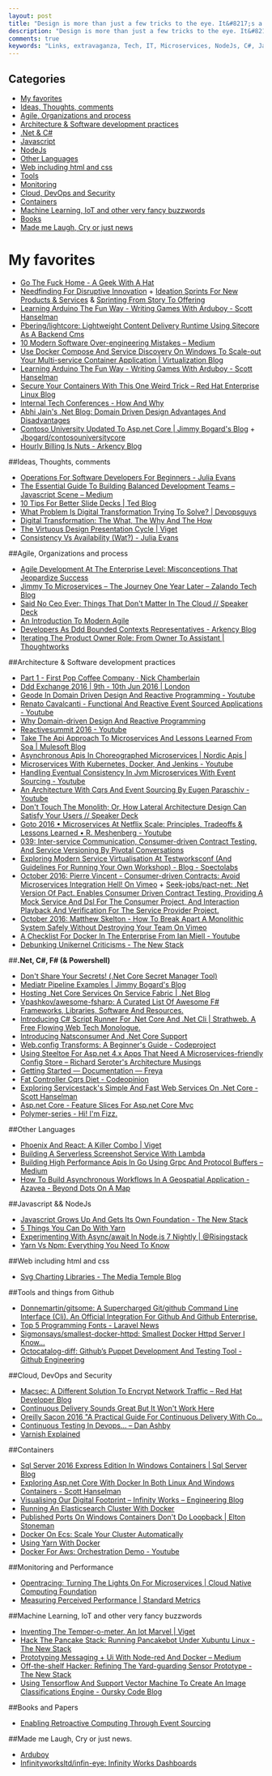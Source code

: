 ```yaml
---
layout: post
title: "Design is more than just a few tricks to the eye. It&#8217;s a few tricks to the brain."
description: "Design is more than just a few tricks to the eye. It&#8217;s a few tricks to the brain."
comments: true
keywords: "Links, extravaganza, Tech, IT, Microservices, NodeJs, C#, Javascript, Solution architecture"
---
```

## Categories ##
 * [My favorites](#favorites)
 * [Ideas, Thoughts, comments](#ideas)
 * [Agile, Organizations and process](#agile)
 * [Architecture & Software development practices](#development)
 * [.Net & C#](#net)
 * [Javascript](#javascript)
 * [NodeJs](#nodejs)
 * [Other Languages](#polygloting)
 * [Web including html and css](#web)
 * [Tools](#tools)
 * [Monitoring](#monitoring)
 * [Cloud, DevOps and Security](#devops)
 * [Containers](#containers)
 * [Machine Learning, IoT and other very fancy buzzwords](#iot)
 * [Books](#books)
 * [Made me Laugh, Cry or just news](#news)

# My favorites<a name="favorites"></a>
* [Go The Fuck Home - A Geek With A Hat](https://swizec.com/blog/go-fuck-home/swizec/7139)
* [Needfinding For Disruptive Innovation](http://eleganthack.com/needfinding-for-disruptive-innovation/) + [Ideation Sprints For New Products & Services](http://eleganthack.com/ideation-sprints-for-new-products-services/) & [Sprinting From Story To Offering](http://eleganthack.com/sprinting-from-story-to-offering/)
* [Learning Arduino The Fun Way - Writing Games With Arduboy - Scott Hanselman](http://www.hanselman.com/blog/LearningArduinoTheFunWayWritingGamesWithArduboy.aspx)
* [Pbering/lightcore: Lightweight Content Delivery Runtime Using Sitecore As A Backend Cms](https://github.com/pbering/Lightcore)
* [10 Modern Software Over-engineering Mistakes – Medium](https://medium.com/@rdsubhas/10-modern-software-engineering-mistakes-bc67fbef4fc8#.8jxkyqv9i)
* [Use Docker Compose And Service Discovery On Windows To Scale-out Your Multi-service Container Application | Virtualization Blog](https://blogs.technet.microsoft.com/virtualization/2016/10/18/use-docker-compose-and-service-discovery-on-windows-to-scale-out-your-multi-service-container-application/)
* [Learning Arduino The Fun Way - Writing Games With Arduboy - Scott Hanselman](http://www.hanselman.com/blog/LearningArduinoTheFunWayWritingGamesWithArduboy.aspx)
* [Secure Your Containers With This One Weird Trick – Red Hat Enterprise Linux Blog](http://rhelblog.redhat.com/2016/10/17/secure-your-containers-with-this-one-weird-trick/)
* [Internal Tech Conferences - How And Why](https://www.infoq.com/articles/internal-tech-conferences)
* [Abhi Jain's .Net Blog: Domain Driven Design Advantages And Disadvantages](http://www.abhijainsblog.com/2016/10/domain-driven-design.html)
* [Contoso University Updated To Asp.net Core | Jimmy Bogard's Blog](https://lostechies.com/jimmybogard/2016/10/21/contoso-university-updated-to-asp-net-core/) + [Jbogard/contosouniversitycore](https://github.com/jbogard/ContosoUniversityCore)
* [Hourly Billing Is Nuts - Arkency Blog](http://blog.arkency.com/2016/10/hourly-billing-is-nuts/)

##Ideas, Thoughts, comments <a name="ideas"></a>
* [Operations For Software Developers For Beginners - Julia Evans](https://jvns.ca/blog/2016/10/15/operations-for-software-developers-for-beginners/)
* [The Essential Guide To Building Balanced Development Teams – Javascript Scene – Medium](https://medium.com/javascript-scene/the-essential-guide-to-building-balanced-development-teams-b051a62acc80#.7afbb6245)
* [10 Tips For Better Slide Decks | Ted Blog](http://blog.ted.com/10-tips-for-better-slide-decks/)
* [What Problem Is Digital Transformation Trying To Solve? | Devopsguys](https://www.devopsguys.com/2016/10/14/what-problem-is-digital-transformation-trying-to-solve/)
* [Digital Transformation: The What, The Why And The How](https://451research.com/report-short?entityId=90066&referrer=marketing)
* [The Virtuous Design Presentation Cycle | Viget](https://www.viget.com/articles/the-virtuous-design-presentation-cycle)
* [Consistency Vs Availability (Wat?) - Julia Evans](https://jvns.ca/blog/2016/10/21/consistency-vs-availability/)

##Agile, Organizations and process<a name="agile"></a>
* [Agile Development At The Enterprise Level: Misconceptions That Jeopardize Success](https://www.infoq.com/articles/agile-enterprise-misconceptions)
* [Jimmy To Microservices – The Journey One Year Later – Zalando Tech Blog](https://tech.zalando.com/blog/jimmy-to-microservices-the-journey-one-year-later/)
* [Said No Ceo Ever: Things That Don't Matter In The Cloud // Speaker Deck](https://speakerdeck.com/caseywest/said-no-ceo-ever-things-that-dont-matter-in-the-cloud)
* [An Introduction To Modern Agile](https://www.infoq.com/articles/modern-agile-intro)
* [Developers As Ddd Bounded Contexts Representatives - Arkency Blog](http://blog.arkency.com/2016/10/developers-as-ddd-bounded-contexts-representatives/)
* [Iterating The Product Owner Role: From Owner To Assistant | Thoughtworks](https://www.thoughtworks.com/insights/blog/iterating-product-owner-role-owner-assistant)

##Architecture & Software development practices <a name="development"></a>
* [Part 1 - First Pop Coffee Company · Nick Chamberlain](https://buildplease.com/fpc/fpc-bigpicture-1/)
* [Ddd Exchange 2016 | 9th - 10th Jun 2016 | London](https://skillsmatter.com/conferences/7225-ddd-exchange-2016#skillscasts)
* [Geode In Domain Driven Design And Reactive Programming - Youtube](https://www.youtube.com/watch?v=lZf4O_XFXw0&__s=amwwwz5judsp1dsfgko7)
* [Renato Cavalcanti - Functional And Reactive Event Sourced Applications - Youtube](https://www.youtube.com/watch?v=A-oAFV5__4k&__s=amwwwz5judsp1dsfgko7)
* [Why Domain-driven Design And Reactive Programming](https://www.youtube.com/watch?v=Jz8Aq3mzDxc)
* [Reactivesummit 2016 - Youtube](https://www.youtube.com/playlist?list=PLKKQHTLcxDVbtF-1ABemSbG1GWMDg824r)
* [Take The Api Approach To Microservices And Lessons Learned From Soa | Mulesoft Blog](http://blogs.mulesoft.com/dev/microservices-dev/api-approach-to-microservices-lessons-learned-from-soa/)
* [Asynchronous Apis In Choreographed Microservices | Nordic Apis |](http://nordicapis.com/asynchronous-apis-in-choreographed-microservices/)
* [Microservices With Kubernetes, Docker, And Jenkins - Youtube](https://www.youtube.com/watch?v=wl-49Dk-u3A)
* [Handling Eventual Consistency In Jvm Microservices With Event Sourcing - Youtube](https://www.youtube.com/watch?v=53DVkaW5Fb0&__s=amwwwz5judsp1dsfgko7)
* [An Architecture With Cqrs And Event Sourcing By Eugen Paraschiv - Youtube](https://www.youtube.com/watch?v=bVnjI0XOA9w&sns=tw&__s=amwwwz5judsp1dsfgko7)
* [Don't Touch The Monolith; Or, How Lateral Architecture Design Can Satisfy Your Users // Speaker Deck](https://speakerdeck.com/stevemarshall/dont-touch-the-monolith-or-how-lateral-architecture-design-can-satisfy-your-users)
* [Goto 2016 • Microservices At Netflix Scale: Principles, Tradeoffs & Lessons Learned • R. Meshenberg - Youtube](https://www.youtube.com/watch?v=57UK46qfBLY)
* [039: Inter-service Communication, Consumer-driven Contract Testing, And Service Versioning By Pivotal Conversations](https://soundcloud.com/pivotalconversations/039-inter-service-communication-consumer-driven-contract-testing-and-service-versioning)
* [Exploring Modern Service Virtualisation At Testworksconf (And Guidelines For Running Your Own Workshop) - Blog - Spectolabs](https://specto.io/blog/exploring-modern-service-virtualization-testworks.html)
* [October 2016: Pierre Vincent - Consumer-driven Contracts: Avoid Microservices Integration Hell! On Vimeo](https://vimeo.com/187097101) + [Seek-jobs/pact-net: .Net Version Of Pact. Enables Consumer Driven Contract Testing, Providing A Mock Service And Dsl For The Consumer Project, And Interaction Playback And Verification For The Service Provider Project.](https://github.com/SEEK-Jobs/pact-net)
* [October 2016: Matthew Skelton - How To Break Apart A Monolithic System Safely Without Destroying Your Team On Vimeo](https://vimeo.com/187101827)
* [A Checklist For Docker In The Enterprise From Ian Miell - Youtube](https://www.youtube.com/watch?v=Yj5I-yOaDao)
* [Debunking Unikernel Criticisms - The New Stack](http://thenewstack.io/utilizing-unikernels-within-internet-things/)

##**.Net, C#, F# (& Powershell)**  <a name="net"></a>
* [Don't Share Your Secrets! (.Net Core Secret Manager Tool)](http://www.fiyazhasan.me/dont-share-your-secrets-asp-net-core-secret-manager-tool/)
* [Mediatr Pipeline Examples | Jimmy Bogard's Blog](https://lostechies.com/jimmybogard/2016/10/13/mediatr-pipeline-examples/)
* [Hosting .Net Core Services On Service Fabric | .Net Blog](https://blogs.msdn.microsoft.com/dotnet/2016/10/13/hosting-net-core-services-on-service-fabric/)
* [Vpashkov/awesome-fsharp: A Curated List Of Awesome F# Frameworks, Libraries, Software And Resources.](https://github.com/VPashkov/awesome-fsharp)
* [Introducing C# Script Runner For .Net Core And .Net Cli | Strathweb. A Free Flowing Web Tech Monologue.](http://www.strathweb.com/2016/10/introducing-c-script-runner-for-net-core-and-net-cli/)
* [Introducing Natsconsumer And .Net Core Support](http://danielwertheim.se/introducing-natsconsumer-and-net-core-support/)
* [Web.config Transforms: A Beginner's Guide - Codeproject](http://www.codeproject.com/Articles/1141716/Web-Config-Transforms-A-beginners-guide)
* [Using Steeltoe For Asp.net 4.x Apps That Need A Microservices-friendly Config Store – Richard Seroter's Architecture Musings](https://seroter.wordpress.com/2016/10/18/using-steeltoe-with-asp-net-4-x-apps-that-need-a-microservices-friendly-config-store/)
* [Getting Started — Documentation — Freya](https://docs.freya.io/en/latest/tutorials/getting-started.html)
* [Fat Controller Cqrs Diet - Codeopinion](http://codeopinion.com/fat-controller-cqrs-diet/)
* [Exploring Servicestack's Simple And Fast Web Services On .Net Core - Scott Hanselman](http://www.hanselman.com/blog/ExploringServiceStacksSimpleAndFastWebServicesOnNETCore.aspx)
* [Asp.net Core - Feature Slices For Asp.net Core Mvc](https://msdn.microsoft.com/magazine/mt763233)
* [Polymer-series - Hi! I'm Fizz.](http://www.fiyazhasan.me/tag/polymer-series/)

##Other Languages  <a name="polygloting"></a>
* [Phoenix And React: A Killer Combo | Viget](https://www.viget.com/articles/phoenix-and-react-a-killer-combo)
* [Building A Serverless Screenshot Service With Lambda](https://serverless.com/blog/building-a-serverless-screenshot-service-with-lambda/)
* [Building High Performance Apis In Go Using Grpc And Protocol Buffers – Medium](https://medium.com/@shijuvar/building-high-performance-apis-in-go-using-grpc-and-protocol-buffers-2eda5b80771b#.37it92553)
* [How To Build Asynchronous Workflows In A Geospatial Application - Azavea - Beyond Dots On A Map](https://www.azavea.com/blog/2016/10/20/how-to-build-asynchronous-workflows-geospatial-application/)

##Javascript && NodeJs <a name="javascript"></a><a name="nodejs"></a>
* [Javascript Grows Up And Gets Its Own Foundation - The New Stack](http://thenewstack.io/javascript-grows-gets-foundation/)
* [5 Things You Can Do With Yarn](https://auth0.com/blog/five-things-you-can-do-with-yarn/)
* [Experimenting With Async/await In Node.js 7 Nightly | @Risingstack](https://blog.risingstack.com/async-await-node-js-7-nightly/)
* [Yarn Vs Npm: Everything You Need To Know](https://www.sitepoint.com/yarn-vs-npm/)

##Web including html and css  <a name="web"></a>
* [Svg Charting Libraries - The Media Temple Blog](http://mediatemple.net/blog/tips/svg-charting-libraries/)

##Tools and things from Github <a name="tools"></a>
* [Donnemartin/gitsome: A Supercharged Git/github Command Line Interface (Cli). An Official Integration For Github And Github Enterprise.](https://github.com/donnemartin/gitsome#windows-support)
* [Top 5 Programming Fonts - Laravel News](https://laravel-news.com/2016/10/top-5-programming-fonts/)
* [Sigmonsays/smallest-docker-httpd: Smallest Docker Httpd Server I Know...](https://github.com/sigmonsays/smallest-docker-httpd)
* [Octocatalog-diff: Github’s Puppet Development And Testing Tool - Github Engineering](http://githubengineering.com/octocatalog-diff-github-s-puppet-development-and-testing-tool/)

##Cloud, DevOps and Security<a name="devops"></a>
* [Macsec: A Different Solution To Encrypt Network Traffic – Red Hat Developer Blog](http://developers.redhat.com/blog/2016/10/14/macsec-a-different-solution-to-encrypt-network-traffic/)
* [Continuous Delivery Sounds Great But It Won't Work Here](http://www.slideshare.net/jezhumble/continuous-delivery-sounds-great-but-it-wont-work-here)
* [Oreilly Sacon 2016 "A Practical Guide For Continuous Delivery With Co…](http://www.slideshare.net/dbryant_uk/oreilly-sacon-2016-a-practical-guide-for-continuous-delivery-with-containers)
* [Continuous Testing In Devops… – Dan Ashby](https://danashby.co.uk/2016/10/19/continuous-testing-in-devops/)
* [Varnish Explained](https://ma.ttias.be/varnish-explained/)

##Containers <a name="containers"></a>
* [Sql Server 2016 Express Edition In Windows Containers | Sql Server Blog](https://blogs.technet.microsoft.com/dataplatforminsider/2016/10/13/sql-server-2016-express-edition-in-windows-containers/)
* [Exploring Asp.net Core With Docker In Both Linux And Windows Containers - Scott Hanselman](http://www.hanselman.com/blog/ExploringASPNETCoreWithDockerInBothLinuxAndWindowsContainers.aspx)
* [Visualising Our Digital Footprint – Infinity Works – Engineering Blog](http://engineering.infinityworks.com/contributing/)
* [Running An Elasticsearch Cluster With Docker](https://stefanprodan.com/2016/elasticsearch-cluster-with-docker/)
* [Published Ports On Windows Containers Don't Do Loopback | Elton Stoneman](https://blog.sixeyed.com/published-ports-on-windows-containers-dont-do-loopback/)
* [Docker On Ecs: Scale Your Cluster Automatically](http://garbe.io/blog/2016/10/17/docker-on-ecs-scale-your-ecs-cluster-automatically/)
* [Using Yarn With Docker](https://hackernoon.com/using-yarn-with-docker-c116ad289d56#.gfqmccnzi)
* [Docker For Aws: Orchestration Demo - Youtube](https://www.youtube.com/watch?v=0j4Qq13w2pc)

##Monitoring and Performance <a name="monitoring"></a>
* [Opentracing: Turning The Lights On For Microservices | Cloud Native Computing Foundation](https://cncf.io/news/blogs/2016/10/opentracing-turning-lights-microservices)
* [Measuring Perceived Performance | Standard Metrics](http://blog.catchpoint.com/2016/10/21/measuring-perceived-performance/)

##Machine Learning, IoT and other very fancy buzzwords <a name="iot"></a>
* [Inventing The Temper-o-meter, An Iot Marvel | Viget](https://www.viget.com/articles/inventing-the-temper-o-meter-an-iot-marvel)
* [Hack The Pancake Stack: Running Pancakebot Under Xubuntu Linux - The New Stack](http://thenewstack.io/hack-robot-stack-pancakebot-running-xubuntu-linux/)
* [Prototyping Messaging + Ui With Node-red And Docker – Medium](https://medium.com/@steffa/prototyping-messaging-ui-with-node-red-and-docker-1cc84332c506#.6gcpodxx5)
* [Off-the-shelf Hacker: Refining The Yard-guarding Sensor Prototype - The New Stack](http://thenewstack.io/refining-pir-yard-sensor-prototype/)
* [Using Tensorflow And Support Vector Machine To Create An Image Classifications Engine - Oursky Code Blog](https://code.oursky.com/tensorflow-svm-image-classifications-engine/)

##Books and Papers<a name="books"></a> 
* [Enabling Retroactive Computing Through Event Sourcing](https://oparu.uni-ulm.de/xmlui/bitstream/handle/123456789/4150/RetroactiveComputing_Mueller2016.pdf)



##Made me Laugh, Cry or just news. <a name="news"></a>
* [Arduboy](https://www.arduboy.com/store/products/arduboy)
* [Infinityworksltd/infin-eye: Infinity Works Dashboards](https://github.com/infinityworksltd/infin-eye)